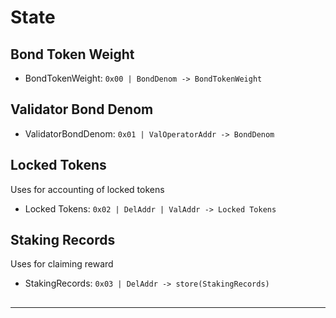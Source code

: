 <!--
order: 2
-->

# State




## Bond Token Weight

* BondTokenWeight: `0x00 | BondDenom -> BondTokenWeight`

## Validator Bond Denom

* ValidatorBondDenom: `0x01 | ValOperatorAddr -> BondDenom`

## Locked Tokens

Uses for accounting of locked tokens

* Locked Tokens: `0x02 | DelAddr | ValAddr -> Locked Tokens`

## Staking Records

Uses for claiming reward

* StakingRecords: `0x03 | DelAddr -> store(StakingRecords)`

## 


---





















